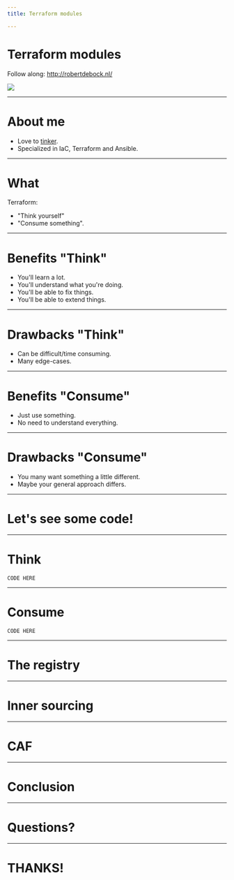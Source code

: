 ```yaml
---
title: Terraform modules

---
```


# Terraform modules

Follow along: http://robertdebock.nl/

<img src="https://api.qrserver.com/v1/create-qr-code/?size=300x300&data=https://robertdebock.nl/presentations/terraform-modules/"/>

---

# About me

- Love to [tinker](https://robertdebock.nl/).
- Specialized in IaC, Terraform and Ansible.

---

# What

Terraform:

- "Think yourself"
- "Consume something".

---

# Benefits "Think"

- You'll learn a lot.
- You'll understand what you're doing.
- You'll be able to fix things.
- You'll be able to extend things.

----

# Drawbacks "Think"

- Can be difficult/time consuming.
- Many edge-cases.

---

# Benefits "Consume"

- Just use something.
- No need to understand everything.

----

# Drawbacks "Consume"

- You many want something a little different.
- Maybe your general approach differs.

---

# Let's see some code!

----

# Think

```hcl
CODE HERE
```

----

# Consume

```hcl
CODE HERE
```

---

# The registry

----

# Inner sourcing

---

# CAF

---

# Conclusion

---

# Questions?

---

# THANKS!
